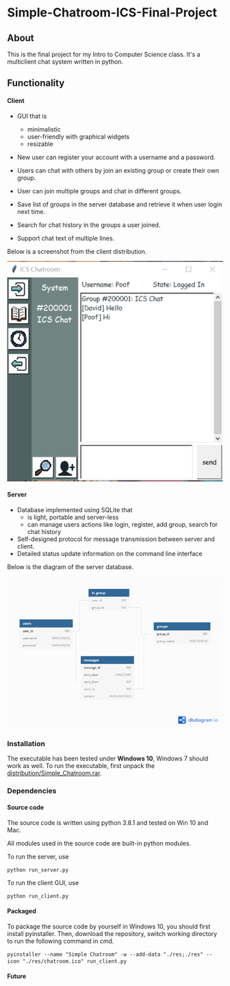 # Simple-Chatroom-ICS-Final-Project

## About

This is the final project for my Intro to Computer Science class. It's a multiclient chat system written in python. 

## Functionality

#### Client

* GUI that is
  * minimalistic
  * user-friendly with graphical widgets
  * resizable

* New user can register your account with a username and a password.
* Users can chat with others by join an existing group or create their own group.
* User can join multiple groups and chat in different groups.
* Save list of groups in the server database and retrieve it when user login next time.
* Search for chat history in the groups a user joined.
* Support chat text of multiple lines.

Below is a screenshot from the client distribution.

  ![demo_screenshot](demo_screenshot.png)

#### Server

* Database implemented using SQLite that 
  * is light, portable and server-less
  * can manage users actions like login, register, add group, search for chat history
* Self-designed protocol for message transmission between server and client.
* Detailed status update information on the command line interface

Below is the diagram of the server database.

![Simple_Chatroom_Database_Diagram](Simple_Chatroom_Database_Diagram.png)

### Installation

The executable has been tested under **Windows 10**, Windows 7 should work as well. To run the executable, first unpack the [distribution/Simple_Chatroom.rar](./distribution).

### Dependencies

#### Source code

The source code is written using python 3.8.1 and tested on Win 10 and Mac. 

All modules used in the source code are built-in python modules.

To run the server, use

```
python run_server.py
```

To run the client GUI, use

```
python run_client.py
```

#### Packaged

To package the source code by yourself in Windows 10, you should first install pyinstaller. Then, download the repository, switch working directory to run the following command in cmd.

```
pyinstaller --name "Simple Chatroom" -w --add-data "./res;./res" --icon "./res/chatroom.ico" run_client.py
```



#### Future





